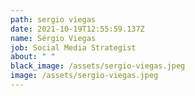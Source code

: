 ```yaml
---
path: sergio viegas
date: 2021-10-19T12:55:59.137Z
name: Sérgio Viegas
job: Social Media Strategist
about: " "
black_image: /assets/sergio-viegas.jpeg
image: /assets/sergio-viegas.jpeg
---
```

